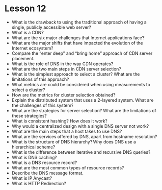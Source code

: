 # Lesson 12

* What is the drawback to using the traditional approach of having a single,
publicly accessible web server?
* What is a CDN?
* What are the six major challenges that Internet applications face?
* What are the major shifts that have impacted the evolution of the Internet
ecosystem?
* Compare the “enter deep” and “bring home” approach of CDN server placement.
* What is the role of DNS in the way CDN operates?
* What are the two main steps in CDN server selection?
* What is the simplest approach to select a cluster? What are the limitations of
this approach?
* What metrics are could be considered when using measurements to select a cluster?
* How are the metrics for cluster selection obtained?
* Explain the distributed system that uses a 2-layered system. What are the
challenges of this system?
* What are the strategies for server selection? What are the limitations of
these strategies?
* What is consistent hashing? How does it work?
* Why would a centralized design with a single DNS server not work?
* What are the main steps that a host takes to use DNS?
* What are the services offered by DNS, apart from hostname resolution?
* What is the structure of DNS hierarchy? Why does DNS use a hierarchical
scheme?
* What is the difference between iterative and recursive DNS queries?
* What is DNS caching?
* What is a DNS resource record?
* What are the most common types of resource records?
* Describe the DNS message format.
* What is IP Anycast?
* What is HTTP Redirection?
